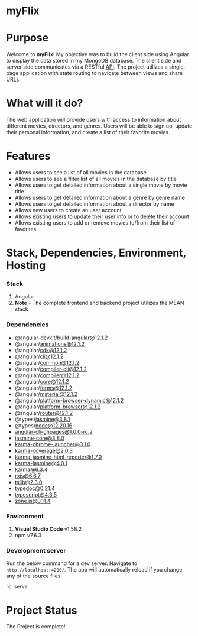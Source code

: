 # myFlix

# Purpose

Welcome to **myFlix**! My objective was to build the client side using Angular to display the data stored in my MongoDB database. The client side and server side communicates via a RESTful [API](https://github.com/AndreasCampan/filmQuarry-API). The project utilizes a single-page application with state routing to navigate between views and share URLs.

# What will it do?
The web application will provide users with access to information about different movies, directors, and genres. Users will be able to sign up, update their personal information, and create a list of their favorite movies.

# Features
- Allows users to see a list of all movies in the database
- Allows users to see a fliter list of all movies in the database by title
- Allows users to get detailed information about a single movie by movie title
- Allows users to get detailed information about a genre by genre name
- Allows users to get detailed information about a director by name
- Allows new users to create an user account
- Allows existing users to update their user info or to delete their account
- Allows existing users to add or remove movies to/from their list of favorites

# Stack, Dependencies, Environment, Hosting

### Stack
1. Angular
2. **Note** - The complete frontend and backend project utilizes the MEAN stack

### Dependencies
- @angular-devkit/build-angular@12.1.2
- @angular/animations@12.1.2
- @angular/cdk@12.1.2
- @angular/cli@12.1.2
- @angular/common@12.1.2
- @angular/compiler-cli@12.1.2
- @angular/compiler@12.1.2
- @angular/core@12.1.2
- @angular/forms@12.1.2
- @angular/material@12.1.2
- @angular/platform-browser-dynamic@12.1.2
- @angular/platform-browser@12.1.2
- @angular/router@12.1.2
- @types/jasmine@3.8.1
- @types/node@12.20.16
- angular-cli-ghpages@1.0.0-rc.2
- jasmine-core@3.8.0
- karma-chrome-launcher@3.1.0
- karma-coverage@2.0.3
- karma-jasmine-html-reporter@1.7.0
- karma-jasmine@4.0.1
- karma@6.3.4
- rxjs@6.6.7
- tslib@2.3.0
- typedoc@0.21.4
- typescript@4.3.5
- zone.js@0.11.4

### Environment
1. **Visual Studio Code**  v1.58.2
2. npm v7.6.3

### Development server

Run the below command for a dev server. Navigate to `http://localhost:4200/`. The app will automatically reload if you change any of the source files.

```
ng serve
```
# Project Status

The Project is complete!


